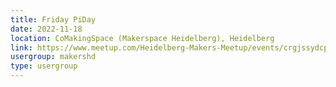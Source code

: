 ```yaml
---
title: Friday PiDay
date: 2022-11-18
location: CoMakingSpace (Makerspace Heidelberg), Heidelberg
link: https://www.meetup.com/Heidelberg-Makers-Meetup/events/crgjssydcpbxb/
usergroup: makershd
type: usergroup
---
```

